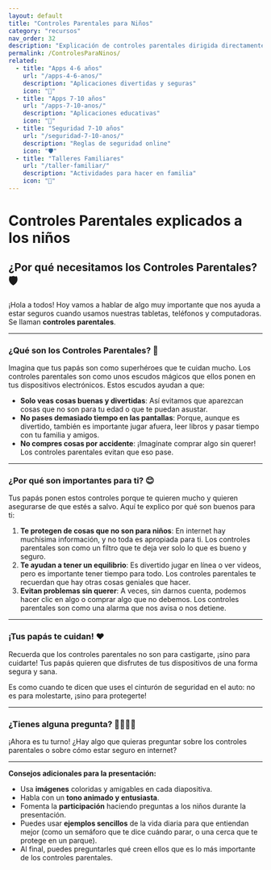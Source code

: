 ```yaml
---
layout: default
title: "Controles Parentales para Niños"
category: "recursos"
nav_order: 32
description: "Explicación de controles parentales dirigida directamente a niños, con lenguaje sencillo y amigable"
permalink: /ControlesParaNinos/
related:
  - title: "Apps 4-6 años"
    url: "/apps-4-6-anos/"
    description: "Aplicaciones divertidas y seguras"
    icon: "🎈"
  - title: "Apps 7-10 años"
    url: "/apps-7-10-anos/"
    description: "Aplicaciones educativas"
    icon: "🌱"
  - title: "Seguridad 7-10 años"
    url: "/seguridad-7-10-anos/"
    description: "Reglas de seguridad online"
    icon: "🛡️"
  - title: "Talleres Familiares"
    url: "/taller-familiar/"
    description: "Actividades para hacer en familia"
    icon: "👥"
---
```


# Controles Parentales explicados a los niños

## ¿Por qué necesitamos los Controles Parentales? 🛡️

¡Hola a todos! Hoy vamos a hablar de algo muy importante que nos ayuda a estar seguros cuando usamos nuestras tabletas, teléfonos y computadoras. Se llaman **controles parentales**.

---

### ¿Qué son los Controles Parentales? 🤔

Imagina que tus papás son como superhéroes que te cuidan mucho. Los controles parentales son como unos escudos mágicos que ellos ponen en tus dispositivos electrónicos. Estos escudos ayudan a que:

* **Solo veas cosas buenas y divertidas**: Así evitamos que aparezcan cosas que no son para tu edad o que te puedan asustar.
* **No pases demasiado tiempo en las pantallas**: Porque, aunque es divertido, también es importante jugar afuera, leer libros y pasar tiempo con tu familia y amigos.
* **No compres cosas por accidente**: ¡Imagínate comprar algo sin querer! Los controles parentales evitan que eso pase.

---

### ¿Por qué son importantes para ti? 😊

Tus papás ponen estos controles porque te quieren mucho y quieren asegurarse de que estés a salvo. Aquí te explico por qué son buenos para ti:

1.  **Te protegen de cosas que no son para niños**: En internet hay muchísima información, y no toda es apropiada para ti. Los controles parentales son como un filtro que te deja ver solo lo que es bueno y seguro.
2.  **Te ayudan a tener un equilibrio**: Es divertido jugar en línea o ver videos, pero es importante tener tiempo para todo. Los controles parentales te recuerdan que hay otras cosas geniales que hacer.
3.  **Evitan problemas sin querer**: A veces, sin darnos cuenta, podemos hacer clic en algo o comprar algo que no debemos. Los controles parentales son como una alarma que nos avisa o nos detiene.

---

### ¡Tus papás te cuidan! ❤️

Recuerda que los controles parentales no son para castigarte, ¡sino para cuidarte! Tus papás quieren que disfrutes de tus dispositivos de una forma segura y sana.

Es como cuando te dicen que uses el cinturón de seguridad en el auto: no es para molestarte, ¡sino para protegerte!

---

### ¿Tienes alguna pregunta? 🙋‍♀️🙋‍♂️

¡Ahora es tu turno! ¿Hay algo que quieras preguntar sobre los controles parentales o sobre cómo estar seguro en internet?

---

**Consejos adicionales para la presentación:**

* Usa **imágenes** coloridas y amigables en cada diapositiva.
* Habla con un **tono animado y entusiasta**.
* Fomenta la **participación** haciendo preguntas a los niños durante la presentación.
* Puedes usar **ejemplos sencillos** de la vida diaria para que entiendan mejor (como un semáforo que te dice cuándo parar, o una cerca que te protege en un parque).
* Al final, puedes preguntarles qué creen ellos que es lo más importante de los controles parentales.

